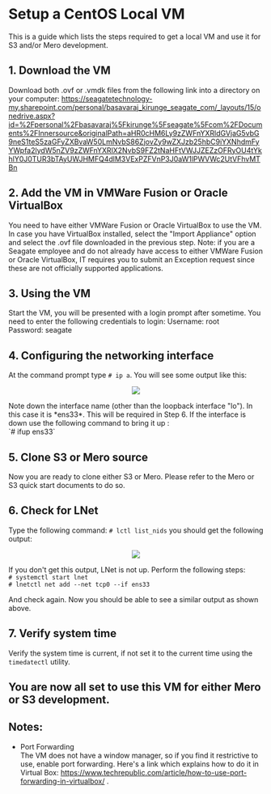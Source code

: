 # Setup a CentOS Local VM
This is a guide which lists the steps required to get a local VM and use it for S3 and/or Mero development.

## 1. Download the VM
Download both .ovf or .vmdk files from the following link into a directory on your computer: https://seagatetechnology-my.sharepoint.com/personal/basavaraj_kirunge_seagate_com/_layouts/15/onedrive.aspx?id=%2Fpersonal%2Fbasavaraj%5Fkirunge%5Fseagate%5Fcom%2FDocuments%2FInnersource&originalPath=aHR0cHM6Ly9zZWFnYXRldGVjaG5vbG9neS1teS5zaGFyZXBvaW50LmNvbS86ZjovZy9wZXJzb25hbC9iYXNhdmFyYWpfa2lydW5nZV9zZWFnYXRlX2NvbS9FZ2tNaHFtVWJJZEZzOFRyOU4tYkhlY0J0TUR3bTAyUWJHMFQ4dlM3VExPZFVnP3J0aW1lPWVWc2UtVFhvMTBn

## 2. Add the VM in VMWare Fusion or Oracle VirtualBox
You need to have either VMWare Fusion or Oracle VirtualBox to use the VM. In case you have VirtualBox installed, select the "Import Appliance" option and select the .ovf file downloaded in the previous step.  Note: if you are a Seagate employee and do not already have access to either VMWare Fusion or Oracle VirtualBox, IT requires you to submit an Exception request since these are not officially supported applications.

## 3. Using the VM
Start the VM, you will be presented with a login prompt after sometime. You need to enter the following credentials to login:
Username: root  
Password: seagate

## 4. Configuring the networking interface
At the command prompt type `# ip a`. You will see some output like this:
<p align="center"><img src="../../assets/images/ip_a_op.png?raw=true"></p>
Note down the interface name (other than the loopback interface "lo"). In this case it is *ens33*. This will be required in Step 6. If the interface is down use the following command to bring it up :<br/>
`# ifup ens33`

## 5. Clone S3 or Mero source
Now you are ready to clone either S3 or Mero. Please refer to the Mero or S3 quick start documents to do so.

## 6. Check for LNet
Type the following command:
`# lctl list_nids`
you should get the following output:
<p align="center"><img src="../../assets/images/lctl_list_nids_op.png?raw=true"></p>

If you don't get this output, LNet is not up. Perform the following steps:  
`# systemctl start lnet`  
`# lnetctl net add --net tcp0 --if ens33`  

And check again. Now you should be able to see a similar output as shown above.

## 7. Verify system time
Verify the system time is current, if not set it to the current time using the `timedatectl` utility.

## You are now all set to use this VM for either Mero or S3 development.

## Notes:
* Port Forwarding  
  The VM does not have a window manager, so if you find it restrictive to use, enable port forwarding. Here's a link which explains how to do it in Virtual Box: https://www.techrepublic.com/article/how-to-use-port-forwarding-in-virtualbox/ .
